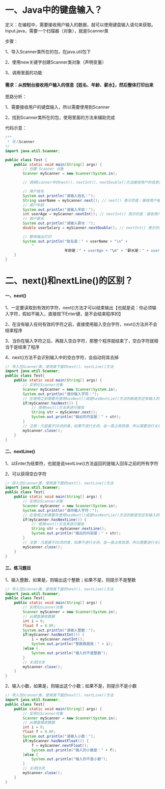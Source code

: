 # 一、Java中的键盘输入？

定义：在编程中，需要接收用户输入的数据，就可以使用键盘输入语句来获取。Input.java，需要一个扫描器（对象），就是Scanner类

步骤：

1、导入Scanner类所在的包，在java.util包下

2、使用new关键字创建Scanner类对象（声明变量）

3、调用里面的功能

#### 需求：从控制台接收用户输入的信息【姓名、年龄、薪水】，然后整体打印出来

思路分析：

1、需要接收用户的键盘输入，所以需要使用到Scanner

2、找到Scanner类所在的包，使用里面的方法来辅助完成

代码示意：

```java
/**
 * 导入Scanner
*/
import java.util.Scanner;

public class Test {
	public static void main(String[] args) {
		// 创建 Scanner 对象
		Scanner myScanner = new Scanner(System.in);

		// 调用Scanner中的next()、nextInt()、nextDouble()方法接收用户的信息输入

		// 用户姓名
		System.out.println("请输入姓名：");
		String userName = myScanner.next(); // next() 表示的是：接收用户输入的字符串
		// 用户年龄
		System.out.println("请输入年龄："); 
		int userAge = myScanner.nextInt(); // nextInt() 表示的是：接收用户输入的年龄
		// 用户薪水
		System.out.println("请输入薪水："); 
		double userSalary = myScanner.nextDouble(); // nextInt() 表示的是：接收用户输入的薪水

		// 整体输出打印
		System.out.println("姓名是：" + userName + "\n" + 
			"
                           年龄是：" + userAge + "\n" + "薪水是：" + userSalary);
	}
}
```



# 二、next()和nextLine()的区别？

#### 一、next()

1、一定要读取到有效的字符，next()方法才可以结束输出【也就是说：你必须输入字符，假如不输入，直接按下Enter键，是不会结束程序的】

2、在没有输入任何有效的字符之前，直接使用敲入空白字符，next()方法并不会结束程序

3、当你在输入字符之后，再敲入空白字符，那整个程序就结束了，空白字符就相当于是结束了程序

4、next()方法不会识别输入中的空白字符，会自动将其去掉

```java
// 导入包Scanner类，使用类下面的next()、nextLine()方法
import java.util.Scanner;
public class Test{
    public static void main(String[] args) {
        // 实例化Scanner对象
        Scanner myScanner = new Scanner(System.in);
        System.out.println("请你输入字符：");
        // 在使用之前需要先使用hasNext()或是hasNextLie()方法判断是否还有输入的数据
        if(myScanner.hasNext()) {
            // 使用next()方法来进行接收
            String str = myScanner.next();
            System.out.println("输出的内容是：" + str);
        }
        // 注意：凡是属于IO流的类，如果不进行关闭，会一直占用资源，所以需要进行关闭
        myScanner.close();
    }
}
```



#### 二、nextLine()

1、以Enter为结束符，也就是说nextLine()方法返回的是输入回车之前的所有字符

2、可以获得空白字符

```java
// 导入包Scanner类，使用类下面的next()、nextLine()方法
import java.util.Scanner;
public class Test{
    public static void main(String[] args) {
        // 实例化Scanner对象
        Scanner myScanner = new Scanner(System.in);
        System.out.println("请你输入字符：");
        // 在使用之前需要先使用hasNext()或是hasNextLie()方法判断是否还有输入的数据
        if(myScanner.hasNextLine()) {
            // 使用next()方法来进行接收
            String str = myScanner.nextLine();
            System.out.println("输出的内容是：" + str);
        }
        // 注意：凡是属于IO流的类，如果不进行关闭，会一直占用资源，所以需要进行关闭
        myScanner.close();
    }
}

```

#### 三、练习题目

1、输入整数，如果是，则输出这个整数；如果不是，则提示不是整数

```java
// 导入包Scanner类，使用类下面的next()、nextLine()方法
import java.util.Scanner;
public class Test{
    public static void main(String[] args) {
        // 实例化Scanner对象
        Scanner myScanner = new Scanner(System.in);
        // 从键盘接收数据
        int i = 0;
        float f = 0.0F;
        System.out.println("请输入整数：");
        if(myScanner.hasNextInt()) {
            i = myScanner.nextInt();
            System.out.println("整数数据是：" + i);
        }else {
            System.out.println("输入的不是整数");
        }
        // 关闭IO流
        myScanner.close();
    }
}
```

2、输入小数，如果是，则输出这个小数；如果不是，则提示不是小数

```java
// 导入包Scanner类，使用类下面的next()、nextLine()方法
import java.util.Scanner;
public class Test{
    public static void main(String[] args) {
        // 实例化Scanner对象
        Scanner myScanner = new Scanner(System.in);
        // 从键盘接收数据
        int i = 0;
        float f = 0.0F;
        System.out.println("请输入小数：");
        if(myScanner.hasNextFloat()) {
            f = myScanner.nextFloat();
            System.out.println("输入的小数是：" + f);
        }else {
            System.out.println("输入的不是小数");
        }
        // 关闭IO流
        myScanner.close();
    }
}
```

